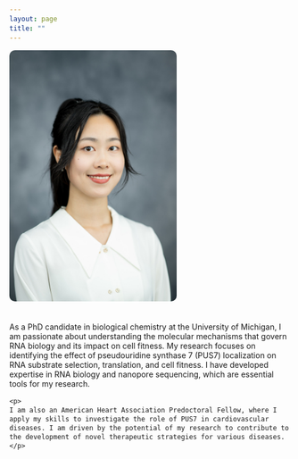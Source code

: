 ```yaml
---
layout: page
title: ""
---
```


<div style="display: flex; align-items: center; gap: 20px; flex-wrap: wrap;">

  <div>
    <img src="https://raw.githubusercontent.com/mlruan/mlruan.github.io/master/assets/Minli_Ruan1.JPG" alt="Minli Ruan" width="300" style="border-radius: 10px;">
  </div>

  <div style="max-width: 600px;">
    <p>
    As a PhD candidate in biological chemistry at the University of Michigan, I am passionate about understanding the molecular mechanisms that govern RNA biology and its impact on cell fitness. My research focuses on identifying the effect of pseudouridine synthase 7 (PUS7) localization on RNA substrate selection, translation, and cell fitness. I have developed expertise in RNA biology and nanopore sequencing, which are essential tools for my research.
    </p>

    <p>
    I am also an American Heart Association Predoctoral Fellow, where I apply my skills to investigate the role of PUS7 in cardiovascular diseases. I am driven by the potential of my research to contribute to the development of novel therapeutic strategies for various diseases.
    </p>
  </div>

</div>
